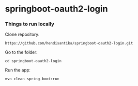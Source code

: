 # springboot-oauth2-login

### Things to run locally

Clone repository:
```
https://github.com/hendisantika/springboot-oauth2-login.git
```

Go to the folder:
```
cd springboot-oauth2-login
```

Run the app:
```
mvn clean spring-boot:run
```